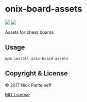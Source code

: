 # onix-board-assets

<div>
	<a href="https://www.npmjs.com/package/onix-board-assets"><img src='http://img.shields.io/npm/v/onix-board-assets.svg?style=flat'></a>
	<a href="https://www.npmjs.com/package/onix-board-assets"><img src='https://img.shields.io/npm/dm/onix-board-assets.svg?style=flat-square'></a>
</div>

Assets for chess boards.

## Usage

```
npm install onix-board-assets
```

## Copyright & License

© 2017 Nick Panteleeff

[MIT License](/LICENSE)

